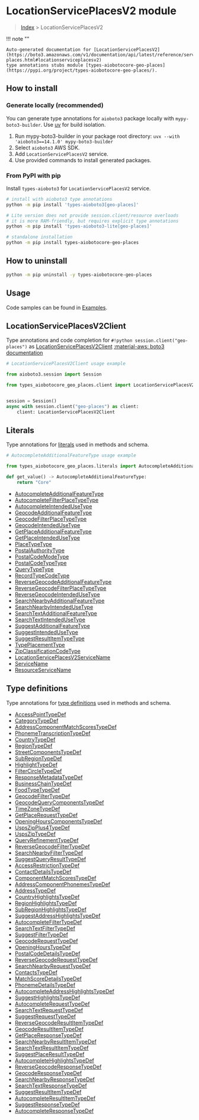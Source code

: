 # LocationServicePlacesV2 module

> [Index](../README.md) > LocationServicePlacesV2


!!! note ""

    Auto-generated documentation for [LocationServicePlacesV2](https://boto3.amazonaws.com/v1/documentation/api/latest/reference/services/geo-places.html#locationserviceplacesv2)
    type annotations stubs module [types-aiobotocore-geo-places](https://pypi.org/project/types-aiobotocore-geo-places/).

## How to install

### Generate locally (recommended)

You can generate type annotations for `aioboto3` package locally with `mypy-boto3-builder`.
Use [uv](https://docs.astral.sh/uv/getting-started/installation/) for build isolation.

1. Run mypy-boto3-builder in your package root directory: `uvx --with 'aioboto3==14.1.0' mypy-boto3-builder`
1. Select `aioboto3` AWS SDK.
1. Add `LocationServicePlacesV2` service.
1. Use provided commands to install generated packages.



### From PyPI with pip

Install `types-aioboto3` for `LocationServicePlacesV2` service.

```bash
# install with aioboto3 type annotations
python -m pip install 'types-aioboto3[geo-places]'

# Lite version does not provide session.client/resource overloads
# it is more RAM-friendly, but requires explicit type annotations
python -m pip install 'types-aioboto3-lite[geo-places]'

# standalone installation
python -m pip install types-aiobotocore-geo-places
```



## How to uninstall

```bash
python -m pip uninstall -y types-aiobotocore-geo-places
```

## Usage

Code samples can be found in [Examples](./usage.md).

## LocationServicePlacesV2Client

Type annotations and code completion for  `#!python session.client("geo-places")` as [LocationServicePlacesV2Client](./client.md)
[:material-aws: boto3 documentation](https://boto3.amazonaws.com/v1/documentation/api/latest/reference/services/geo-places.html#LocationServicePlacesV2.Client)

```python
# LocationServicePlacesV2Client usage example

from aioboto3.session import Session

from types_aiobotocore_geo_places.client import LocationServicePlacesV2Client


session = Session()
async with session.client("geo-places") as client:
    client: LocationServicePlacesV2Client
```








## Literals

Type annotations for [literals](./literals.md) used in methods and schema.

```python
# AutocompleteAdditionalFeatureType usage example

from types_aiobotocore_geo_places.literals import AutocompleteAdditionalFeatureType

def get_value() -> AutocompleteAdditionalFeatureType:
    return "Core"
```

- [AutocompleteAdditionalFeatureType](./literals.md#autocompleteadditionalfeaturetype)
- [AutocompleteFilterPlaceTypeType](./literals.md#autocompletefilterplacetypetype)
- [AutocompleteIntendedUseType](./literals.md#autocompleteintendedusetype)
- [GeocodeAdditionalFeatureType](./literals.md#geocodeadditionalfeaturetype)
- [GeocodeFilterPlaceTypeType](./literals.md#geocodefilterplacetypetype)
- [GeocodeIntendedUseType](./literals.md#geocodeintendedusetype)
- [GetPlaceAdditionalFeatureType](./literals.md#getplaceadditionalfeaturetype)
- [GetPlaceIntendedUseType](./literals.md#getplaceintendedusetype)
- [PlaceTypeType](./literals.md#placetypetype)
- [PostalAuthorityType](./literals.md#postalauthoritytype)
- [PostalCodeModeType](./literals.md#postalcodemodetype)
- [PostalCodeTypeType](./literals.md#postalcodetypetype)
- [QueryTypeType](./literals.md#querytypetype)
- [RecordTypeCodeType](./literals.md#recordtypecodetype)
- [ReverseGeocodeAdditionalFeatureType](./literals.md#reversegeocodeadditionalfeaturetype)
- [ReverseGeocodeFilterPlaceTypeType](./literals.md#reversegeocodefilterplacetypetype)
- [ReverseGeocodeIntendedUseType](./literals.md#reversegeocodeintendedusetype)
- [SearchNearbyAdditionalFeatureType](./literals.md#searchnearbyadditionalfeaturetype)
- [SearchNearbyIntendedUseType](./literals.md#searchnearbyintendedusetype)
- [SearchTextAdditionalFeatureType](./literals.md#searchtextadditionalfeaturetype)
- [SearchTextIntendedUseType](./literals.md#searchtextintendedusetype)
- [SuggestAdditionalFeatureType](./literals.md#suggestadditionalfeaturetype)
- [SuggestIntendedUseType](./literals.md#suggestintendedusetype)
- [SuggestResultItemTypeType](./literals.md#suggestresultitemtypetype)
- [TypePlacementType](./literals.md#typeplacementtype)
- [ZipClassificationCodeType](./literals.md#zipclassificationcodetype)
- [LocationServicePlacesV2ServiceName](./literals.md#locationserviceplacesv2servicename)
- [ServiceName](./literals.md#servicename)
- [ResourceServiceName](./literals.md#resourceservicename)




## Type definitions

Type annotations for [type definitions](./type_defs.md) used in methods and schema.

- [AccessPointTypeDef](./type_defs.md#accesspointtypedef)
- [CategoryTypeDef](./type_defs.md#categorytypedef)
- [AddressComponentMatchScoresTypeDef](./type_defs.md#addresscomponentmatchscorestypedef)
- [PhonemeTranscriptionTypeDef](./type_defs.md#phonemetranscriptiontypedef)
- [CountryTypeDef](./type_defs.md#countrytypedef)
- [RegionTypeDef](./type_defs.md#regiontypedef)
- [StreetComponentsTypeDef](./type_defs.md#streetcomponentstypedef)
- [SubRegionTypeDef](./type_defs.md#subregiontypedef)
- [HighlightTypeDef](./type_defs.md#highlighttypedef)
- [FilterCircleTypeDef](./type_defs.md#filtercircletypedef)
- [ResponseMetadataTypeDef](./type_defs.md#responsemetadatatypedef)
- [BusinessChainTypeDef](./type_defs.md#businesschaintypedef)
- [FoodTypeTypeDef](./type_defs.md#foodtypetypedef)
- [GeocodeFilterTypeDef](./type_defs.md#geocodefiltertypedef)
- [GeocodeQueryComponentsTypeDef](./type_defs.md#geocodequerycomponentstypedef)
- [TimeZoneTypeDef](./type_defs.md#timezonetypedef)
- [GetPlaceRequestTypeDef](./type_defs.md#getplacerequesttypedef)
- [OpeningHoursComponentsTypeDef](./type_defs.md#openinghourscomponentstypedef)
- [UspsZipPlus4TypeDef](./type_defs.md#uspszipplus4typedef)
- [UspsZipTypeDef](./type_defs.md#uspsziptypedef)
- [QueryRefinementTypeDef](./type_defs.md#queryrefinementtypedef)
- [ReverseGeocodeFilterTypeDef](./type_defs.md#reversegeocodefiltertypedef)
- [SearchNearbyFilterTypeDef](./type_defs.md#searchnearbyfiltertypedef)
- [SuggestQueryResultTypeDef](./type_defs.md#suggestqueryresulttypedef)
- [AccessRestrictionTypeDef](./type_defs.md#accessrestrictiontypedef)
- [ContactDetailsTypeDef](./type_defs.md#contactdetailstypedef)
- [ComponentMatchScoresTypeDef](./type_defs.md#componentmatchscorestypedef)
- [AddressComponentPhonemesTypeDef](./type_defs.md#addresscomponentphonemestypedef)
- [AddressTypeDef](./type_defs.md#addresstypedef)
- [CountryHighlightsTypeDef](./type_defs.md#countryhighlightstypedef)
- [RegionHighlightsTypeDef](./type_defs.md#regionhighlightstypedef)
- [SubRegionHighlightsTypeDef](./type_defs.md#subregionhighlightstypedef)
- [SuggestAddressHighlightsTypeDef](./type_defs.md#suggestaddresshighlightstypedef)
- [AutocompleteFilterTypeDef](./type_defs.md#autocompletefiltertypedef)
- [SearchTextFilterTypeDef](./type_defs.md#searchtextfiltertypedef)
- [SuggestFilterTypeDef](./type_defs.md#suggestfiltertypedef)
- [GeocodeRequestTypeDef](./type_defs.md#geocoderequesttypedef)
- [OpeningHoursTypeDef](./type_defs.md#openinghourstypedef)
- [PostalCodeDetailsTypeDef](./type_defs.md#postalcodedetailstypedef)
- [ReverseGeocodeRequestTypeDef](./type_defs.md#reversegeocoderequesttypedef)
- [SearchNearbyRequestTypeDef](./type_defs.md#searchnearbyrequesttypedef)
- [ContactsTypeDef](./type_defs.md#contactstypedef)
- [MatchScoreDetailsTypeDef](./type_defs.md#matchscoredetailstypedef)
- [PhonemeDetailsTypeDef](./type_defs.md#phonemedetailstypedef)
- [AutocompleteAddressHighlightsTypeDef](./type_defs.md#autocompleteaddresshighlightstypedef)
- [SuggestHighlightsTypeDef](./type_defs.md#suggesthighlightstypedef)
- [AutocompleteRequestTypeDef](./type_defs.md#autocompleterequesttypedef)
- [SearchTextRequestTypeDef](./type_defs.md#searchtextrequesttypedef)
- [SuggestRequestTypeDef](./type_defs.md#suggestrequesttypedef)
- [ReverseGeocodeResultItemTypeDef](./type_defs.md#reversegeocoderesultitemtypedef)
- [GeocodeResultItemTypeDef](./type_defs.md#geocoderesultitemtypedef)
- [GetPlaceResponseTypeDef](./type_defs.md#getplaceresponsetypedef)
- [SearchNearbyResultItemTypeDef](./type_defs.md#searchnearbyresultitemtypedef)
- [SearchTextResultItemTypeDef](./type_defs.md#searchtextresultitemtypedef)
- [SuggestPlaceResultTypeDef](./type_defs.md#suggestplaceresulttypedef)
- [AutocompleteHighlightsTypeDef](./type_defs.md#autocompletehighlightstypedef)
- [ReverseGeocodeResponseTypeDef](./type_defs.md#reversegeocoderesponsetypedef)
- [GeocodeResponseTypeDef](./type_defs.md#geocoderesponsetypedef)
- [SearchNearbyResponseTypeDef](./type_defs.md#searchnearbyresponsetypedef)
- [SearchTextResponseTypeDef](./type_defs.md#searchtextresponsetypedef)
- [SuggestResultItemTypeDef](./type_defs.md#suggestresultitemtypedef)
- [AutocompleteResultItemTypeDef](./type_defs.md#autocompleteresultitemtypedef)
- [SuggestResponseTypeDef](./type_defs.md#suggestresponsetypedef)
- [AutocompleteResponseTypeDef](./type_defs.md#autocompleteresponsetypedef)

